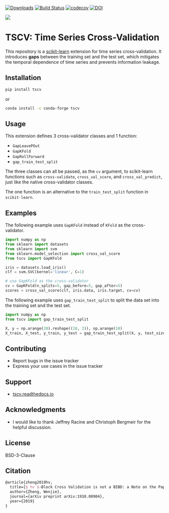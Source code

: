 [![Downloads](https://pepy.tech/badge/tscv/month)](https://pepy.tech/project/tscv)
[![Build Status](https://travis-ci.com/WenjieZ/TSCV.svg?branch=master)](https://travis-ci.com/WenjieZ/TSCV)
[![codecov](https://codecov.io/gh/WenjieZ/TSCV/branch/master/graph/badge.svg?token=dcGlEfHCw2)](https://codecov.io/gh/WenjieZ/TSCV)
[![DOI](https://zenodo.org/badge/186586661.svg)](https://zenodo.org/badge/latestdoi/186586661)

![](train-gap-test.svg)

# TSCV: Time Series Cross-Validation

This repository is a [scikit-learn](https://scikit-learn.org) extension for time series cross-validation.
It introduces **gaps** between the training set and the test set, which mitigates the temporal dependence of time series and prevents information leakage.

## Installation

```bash
pip install tscv
```

or

```bash
conda install -c conda-forge tscv
```

## Usage

This extension defines 3 cross-validator classes and 1 function:
- `GapLeavePOut`
- `GapKFold`
- `GapRollForward`
- `gap_train_test_split`

The three classes can all be passed, as the `cv` argument, to
scikit-learn functions such as `cross-validate`, `cross_val_score`,
and `cross_val_predict`, just like the native cross-validator classes.

The one function is an alternative to the `train_test_split` function in `scikit-learn`.

## Examples

The following example uses `GapKFold` instead of `KFold` as the cross-validator.
```python
import numpy as np
from sklearn import datasets
from sklearn import svm
from sklearn.model_selection import cross_val_score
from tscv import GapKFold

iris = datasets.load_iris()
clf = svm.SVC(kernel='linear', C=1)

# use GapKFold as the cross-validator
cv = GapKFold(n_splits=5, gap_before=5, gap_after=5)
scores = cross_val_score(clf, iris.data, iris.target, cv=cv)
```

The following example uses `gap_train_test_split` to split the data set into the training set and the test set.
```python
import numpy as np
from tscv import gap_train_test_split

X, y = np.arange(20).reshape((10, 2)), np.arange(10)
X_train, X_test, y_train, y_test = gap_train_test_split(X, y, test_size=2, gap_size=2)
```

## Contributing
- Report bugs in the issue tracker
- Express your use cases in the issue tracker

## Support
- [tscv.readthedocs.io](tscv.readthedocs.io)

## Acknowledgments

- I would like to thank Jeffrey Racine and Christoph Bergmeir for the helpful discussion.

## License
BSD-3-Clause

## Citation
```latex
@article{zheng2019hv,
  title={$ hv $-Block Cross Validation is not a BIBD: a Note on the Paper by Jeff Racine (2000)},
  author={Zheng, Wenjie},
  journal={arXiv preprint arXiv:1910.08904},
  year={2019}
}
```
